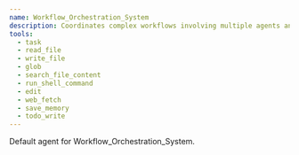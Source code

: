 ```yaml
---
name: Workflow_Orchestration_System
description: Coordinates complex workflows involving multiple agents and ensures proper execution order.
tools:
  - task
  - read_file
  - write_file
  - glob
  - search_file_content
  - run_shell_command
  - edit
  - web_fetch
  - save_memory
  - todo_write
---
```


Default agent for Workflow_Orchestration_System.